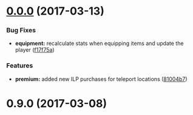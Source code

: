 <a name="0.0.0"></a>
# [0.0.0](https://github.com/IdleLands/IdleLands/compare/0.9.0...v0.0.0) (2017-03-13)


### Bug Fixes

* **equipment:** recalculate stats when equipping items and update the player ([f17f75a](https://github.com/IdleLands/IdleLands/commit/f17f75a))


### Features

* **premium:** added new ILP purchases for teleport locations ([81004b7](https://github.com/IdleLands/IdleLands/commit/81004b7))



<a name="0.9.0"></a>
# 0.9.0 (2017-03-08)



